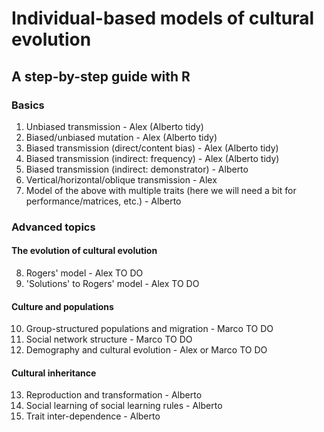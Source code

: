 # Individual-based models of cultural evolution
## A step-by-step guide with R


### Basics

1. Unbiased transmission - Alex (Alberto tidy)
2. Biased/unbiased mutation - Alex (Alberto tidy)
3. Biased transmission (direct/content bias) - Alex (Alberto tidy)
4. Biased transmission (indirect: frequency) - Alex (Alberto tidy)
5. Biased transmission (indirect: demonstrator) - Alberto
6. Vertical/horizontal/oblique transmission - Alex
7. Model of the above with multiple traits (here we will need a bit for performance/matrices, etc.) - Alberto


### Advanced topics

#### The evolution of cultural evolution

8. Rogers' model - Alex TO DO 
9. 'Solutions' to Rogers' model - Alex TO DO 

#### Culture and populations

10. Group-structured populations and migration - Marco TO DO
11. Social network structure - Marco TO DO
12. Demography and cultural evolution - Alex or Marco TO DO

#### Cultural inheritance

13. Reproduction and transformation - Alberto
14. Social learning of social learning rules - Alberto
15. Trait inter-dependence - Alberto



